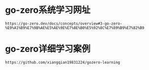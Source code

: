 # go-zero系统学习网址
    https://go-zero.dev/docs/concepts/overview#3-go-zero-%E9%A1%B9%E7%9B%AE%E5%AE%9E%E7%8E%B0%E5%92%8C%E7%89%B9%E7%82%B9
# go-zero详细学习案例
    https://github.com/xiangqian19831224/gozero-learning
